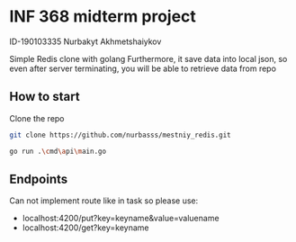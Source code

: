 # INF 368 midterm project

ID-190103335 Nurbakyt Akhmetshaiykov

Simple Redis clone with golang
Furthermore, it save data into local json, so even after server terminating, you will be able to retrieve data from repo

## How to start

Clone the repo

```bash
git clone https://github.com/nurbasss/mestniy_redis.git
```

```bash
go run .\cmd\api\main.go 
```

## Endpoints
Can not implement route like in task so please use:

- localhost:4200/put?key=keyname&value=valuename
- localhost:4200/get?key=keyname
